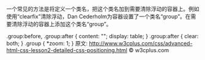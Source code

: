 一个常见的方法是将定义一个类名，把这个类名加到需要清除浮动的容器上。例如使用“clearfix”清除浮动，Dan Cederholm为容器设置了一个类名“group”。在需要清除浮动的容器上添加这个类名“group”。

.group:before,
.group:after {
  content: "";
  display: table;
}
.group:after {
  clear: both;
}
.group {
  *zoom: 1;
}
原文: http://www.w3cplus.com/css/advanced-html-css-lesson2-detailed-css-positioning.html © w3cplus.com